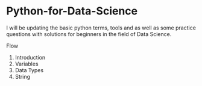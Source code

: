 # Python-for-Data-Science
I will be updating the basic python terms, tools and as well as some practice questions with solutions for beginners in the field of Data Science.

Flow
1. Introduction
2. Variables
3. Data Types
4. String